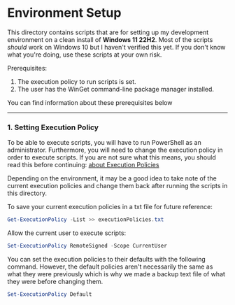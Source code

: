 # Environment Setup

This directory contains scripts that are for setting up my development environment on a clean install of **Windows 11 22H2**.
Most of the scripts _should_ work on Windows 10 but I haven't verified this yet. If you don't know what you're doing, use these scripts at your own risk.

Prerequisites:
1. The execution policy to run scripts is set.
2. The user has the WinGet command-line package manager installed.

You can find information about these prerequisites below

---

### 1. Setting Execution Policy

To be able to execute scripts, you will have to run PowerShell as an administrator. Furthermore, you 
will need to change the execution policy in order to execute scripts. If you are not sure what this means, you should read
this before continuing: [about Execution Policies](https://learn.microsoft.com/en-us/powershell/module/microsoft.powershell.core/about/about_execution_policies?view=powershell-7.3)

Depending on the environment, it may be a good idea to take note of the current execution policies and change them back after
running the scripts in this directory.

To save your current execution policies in a txt file for future reference:
```powershell
Get-ExecutionPolicy -List >> executionPolicies.txt
```

Allow the current user to execute scripts:
```powershell
Set-ExecutionPolicy RemoteSigned -Scope CurrentUser
```

You can set the execution policies to their defaults with the following command. However, the default policies aren't necessarily the same as what they were previously which
is why we made a backup text file of what they were before changing them.
```powershell
Set-ExecutionPolicy Default
```
